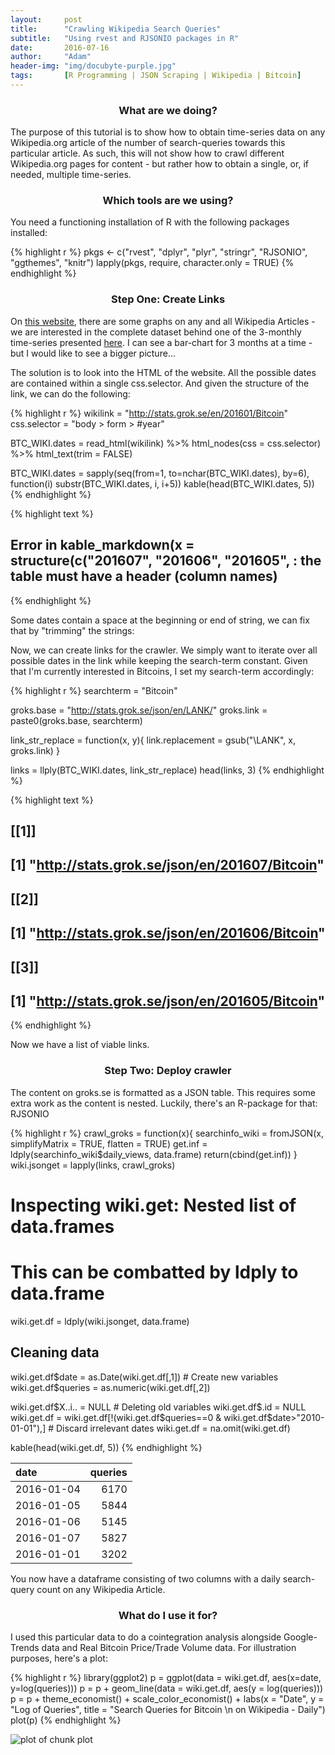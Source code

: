 ```yaml
---
layout:     post
title:      "Crawling Wikipedia Search Queries"
subtitle:   "Using rvest and RJSONIO packages in R"
date:       2016-07-16
author:     "Adam"
header-img: "img/docubyte-purple.jpg"
tags:		[R Programming | JSON Scraping | Wikipedia | Bitcoin]
---
```


<h3><center> What are we doing? </center></h3>

The purpose of this tutorial is to show how to obtain time-series data on any Wikipedia.org article of the number of search-queries towards this particular article. As such, this will not show how to crawl different Wikipedia.org pages for content - but rather how to obtain a single, or, if needed, multiple time-series. 

<h3><center> Which tools are we using? </center></h3>

You need a functioning installation of R with the following packages installed:


{% highlight r %}
pkgs <- c("rvest", 
          "dplyr", 
          "plyr", 
          "stringr", 
          "RJSONIO",
          "ggthemes",
          "knitr")
lapply(pkgs, require, character.only  = TRUE)
{% endhighlight %}

<h3><center> Step One: Create Links </center></h3>

On [this website](http://stats.grok.se/en), there are some graphs on any and all Wikipedia Articles - we are interested in the complete dataset behind one of the 3-monthly time-series presented [here](http://stats.grok.se/en/201601/Bitcoin). I can see a bar-chart for 3 months at a time - but I would like to see a bigger picture...

The solution is to look into the HTML of the website. All the possible dates are contained within a single css.selector. And given the structure of the link, we can do the following:


{% highlight r %}
wikilink = "http://stats.grok.se/en/201601/Bitcoin"
css.selector = "body > form > #year"

BTC_WIKI.dates = read_html(wikilink) %>%
  html_nodes(css = css.selector) %>%
  html_text(trim = FALSE)


BTC_WIKI.dates = sapply(seq(from=1, to=nchar(BTC_WIKI.dates), by=6), function(i) substr(BTC_WIKI.dates, i, i+5))
kable(head(BTC_WIKI.dates, 5))
{% endhighlight %}



{% highlight text %}
## Error in kable_markdown(x = structure(c("201607", "201606", "201605", : the table must have a header (column names)
{% endhighlight %}

Some dates contain a space at the beginning or end of string, we can fix that by "trimming" the strings:


Now, we can create links for the crawler. We simply want to iterate over all possible dates in the link while keeping the search-term constant. Given that I'm currently interested in Bitcoins, I set my search-term accordingly:



{% highlight r %}
searchterm = "Bitcoin"

groks.base = "http://stats.grok.se/json/en/LANK/"
groks.link = paste0(groks.base, searchterm)

link_str_replace = function(x, y){
  link.replacement = gsub("\\LANK", x, groks.link)
}


links = llply(BTC_WIKI.dates, link_str_replace)
head(links, 3)
{% endhighlight %}



{% highlight text %}
## [[1]]
## [1] "http://stats.grok.se/json/en/201607/Bitcoin"
## 
## [[2]]
## [1] "http://stats.grok.se/json/en/201606/Bitcoin"
## 
## [[3]]
## [1] "http://stats.grok.se/json/en/201605/Bitcoin"
{% endhighlight %}

Now we have a list of viable links. 

<h3><center> Step Two: Deploy crawler </center></h3>

The content on groks.se is formatted as a JSON table. This requires some extra work as the content is nested. Luckily, there's an R-package for that: RJSONIO


{% highlight r %}
crawl_groks = function(x){
  searchinfo_wiki = fromJSON(x, simplifyMatrix = TRUE, flatten = TRUE)
    get.inf = ldply(searchinfo_wiki$daily_views, data.frame)
  return(cbind(get.inf))
}
wiki.jsonget = lapply(links, crawl_groks)

 # Inspecting wiki.get: Nested list of data.frames
 # This can be combatted by ldply to data.frame
wiki.get.df = ldply(wiki.jsonget, data.frame)

## Cleaning data ##
wiki.get.df$date = as.Date(wiki.get.df[,1])                                             # Create new variables 
wiki.get.df$queries = as.numeric(wiki.get.df[,2])

wiki.get.df$X..i.. = NULL                                                               # Deleting old variables
wiki.get.df$.id = NULL
wiki.get.df = wiki.get.df[!(wiki.get.df$queries==0 & wiki.get.df$date>"2010-01-01"),]   # Discard irrelevant dates
wiki.get.df = na.omit(wiki.get.df)

kable(head(wiki.get.df, 5))
{% endhighlight %}



|date       | queries|
|:----------|-------:|
|2016-01-04 |    6170|
|2016-01-05 |    5844|
|2016-01-06 |    5145|
|2016-01-07 |    5827|
|2016-01-01 |    3202|

You now have a dataframe consisting of two columns with a daily search-query count on any Wikipedia Article. 

<h3><center> What do I use it for? </center></h3>

I used this particular data to do a cointegration analysis alongside Google-Trends data and Real Bitcoin Price/Trade Volume data. For illustration purposes, here's a plot:


{% highlight r %}
library(ggplot2)
p = ggplot(data = wiki.get.df, aes(x=date, y=log(queries)))
p = p + geom_line(data = wiki.get.df, aes(y = log(queries)))
p = p + theme_economist() + scale_color_economist() + 
  labs(x = "Date", y = "Log of Queries", title = "Search Queries for Bitcoin \n on Wikipedia - Daily")
plot(p)
{% endhighlight %}

<img src="/blogfigure/source/2016-07-19-Wikipedia-Search/plot-1.png" title="plot of chunk plot" alt="plot of chunk plot" style="display: block; margin: auto;" />
